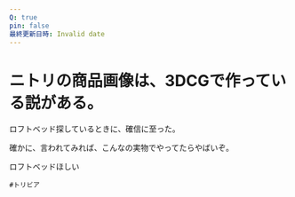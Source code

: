```yaml
---
Q: true
pin: false
最終更新日時: Invalid date
---
```

# ニトリの商品画像は、3DCGで作っている説がある。

ロフトベッド探しているときに、確信に至った。

確かに、言われてみれば、こんなの実物でやってたらやばいぞ。

ロフトベッドほしい

`#トリビア`